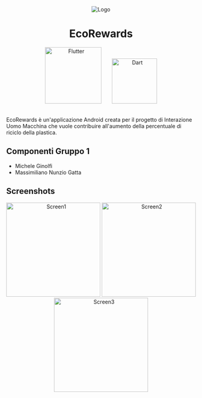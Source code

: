<div align="center">
  <img src="https://i.imgur.com/tdwcCGt.png" alt="Logo">

  <h1 align="center">EcoRewards</h1>

  <img src="https://i.imgur.com/DzU0z44.png" alt="Flutter" width="150">
  &nbsp;&nbsp;&nbsp;&nbsp;&nbsp;
  <img src="https://i.imgur.com/1FH509q.png" alt="Dart" width="120">

</div>

</div>

<br>

EcoRewards è un'applicazione Android creata per il progetto di Interazione Uomo Macchina che vuole contribuire all'aumento della percentuale di riciclo della plastica.

## Componenti Gruppo 1

- Michele Ginolfi
- Massimiliano Nunzio Gatta

## Screenshots

<div align="center">
  <img src="https://i.imgur.com/izG90AJ.jpg" alt="Screen1" width="250">
  <img src="https://i.imgur.com/fOAjEmi.jpg" alt="Screen2" width="250">
  <img src="https://i.imgur.com/eR87FLR.jpg" alt="Screen3" width="250">
</div>
